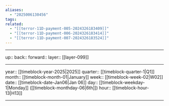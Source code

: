 ```yaml
---
aliases:
  - "2025006130456"
tags: 
related:
  - "[[terror-11D-payment-005-2024326183409]]"
  - "[[terror-11D-payment-006-2024326183414]]"
  - "[[terror-11D-payment-007-2024326183524]]"
---
```




***

up:: 
back:: 
forward:: 
layer:: [[layer-099]]

***

year:: [[timeblock-year-2025|2025]]
quarter:: [[timeblock-quarter-1|Q1]]
month:: [[timeblock-month-01|January]]
week:: [[timeblock-week-02|W02]]
date:: [[timeblock-date-Jan06|Jan 06]]
day:: [[timeblock-weekday-1|Monday]] ([[timeblock-monthday-06|6th]])
hour:: [[timeblock-hour-13|H13]]

***
